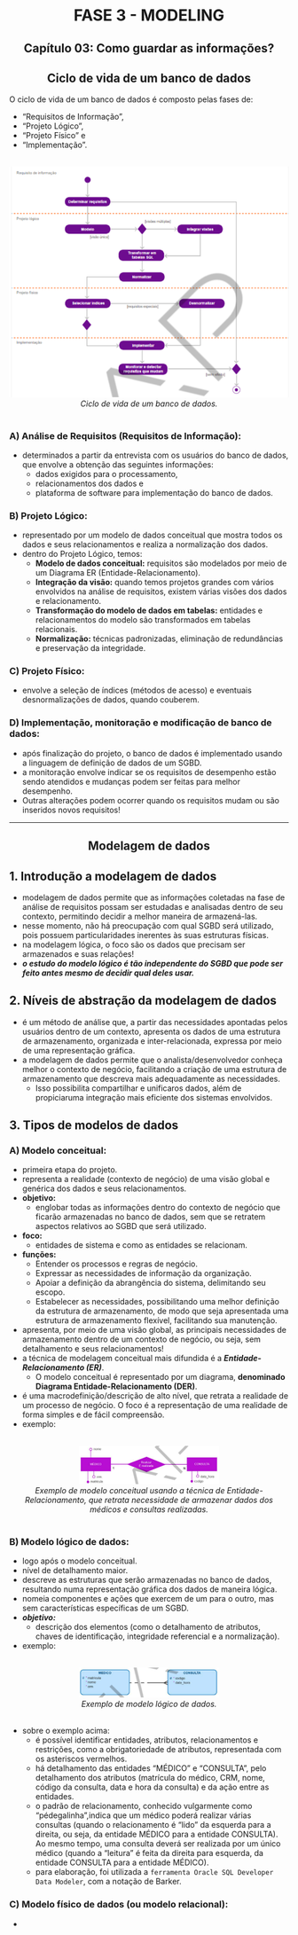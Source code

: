 <div id="fase02" align="center">
<h1>FASE 3 - MODELING</h1>
<h2>Capítulo 03: Como guardar as informações?</h2>
</div>

<div align="center">
<h2>Ciclo de vida de um banco de dados</h2>
</div>

O ciclo de vida de um banco de dados é composto pelas fases de:
- “Requisitos de Informação”, 
- “Projeto Lógico”, 
- “Projeto Físico” e 
- “Implementação”.

<br>
<div align="center">
<img src="../assets/imagens-fase03/ciclo-vida-bd.png"><br>
<em>Ciclo de vida de um banco de dados.</em>
</div>
<br>

### A) Análise de Requisitos (Requisitos de Informação): 
- determinados a partir da entrevista com os usuários do banco de dados, que envolve a obtenção das seguintes informações: 
  - dados exigidos para o processamento,
  - relacionamentos dos dados e 
  - plataforma de software para implementação do banco de dados.

### B) Projeto Lógico:
- representado por um modelo de dados conceitual que mostra todos os dados e seus relacionamentos e realiza a normalização dos dados.
- dentro do Projeto Lógico, temos:
  - **Modelo de dados conceitual:** requisitos são modelados por meio de um Diagrama ER (Entidade-Relacionamento).
  - **Integração da visão:** quando temos projetos grandes com vários envolvidos na análise de requisitos, existem várias visões dos dados e relacionamento.
  - **Transformação do modelo de dados em tabelas:** entidades e relacionamentos do modelo são transformados em tabelas relacionais.
  - **Normalização:** técnicas padronizadas, eliminação de redundâncias e preservação da integridade.

### C) Projeto Físico: 
- envolve a seleção de índices (métodos de acesso) e eventuais desnormalizações de dados, quando couberem.

### D) Implementação, monitoração e modificação de banco de dados: 
- após finalização do projeto, o banco de dados é implementado usando a linguagem de definição de dados de um SGBD.
- a monitoração envolve indicar se os requisitos de desempenho estão sendo atendidos e mudanças podem ser feitas para melhor desempenho. 
- Outras alterações podem ocorrer quando os requisitos mudam ou são inseridos novos requisitos!

---

<div align="center">
<h2>Modelagem de dados</h2>
</div>

## 1. Introdução a modelagem de dados

- modelagem de dados permite que as informações coletadas na fase de análise de requisitos possam ser estudadas e analisadas dentro de seu contexto, permitindo decidir a melhor maneira de armazená-las.
- nesse momento, não há preocupação com qual SGBD será utilizado, pois possuem particularidades inerentes às suas estruturas físicas. 
- na modelagem lógica, o foco são os dados que precisam ser armazenados e suas relações!
- ***o estudo do modelo lógico é tão independente do SGBD que pode ser feito antes mesmo de decidir qual deles usar.***

## 2. Níveis de abstração da modelagem de dados

- é um método de análise que, a partir das necessidades apontadas pelos usuários dentro de um contexto, apresenta os dados de uma estrutura de armazenamento, organizada e inter-relacionada, expressa por meio de uma representação gráfica.
- a modelagem de dados permite que o analista/desenvolvedor conheça melhor o contexto de negócio, facilitando a criação de uma estrutura de armazenamento que descreva mais adequadamente as necessidades.
  - Isso possibilita compartilhar e unificaros dados, além de propiciaruma integração mais eficiente dos sistemas envolvidos.

## 3. Tipos de modelos de dados

### A) Modelo conceitual:

- primeira etapa do projeto.
- representa a realidade (contexto de negócio) de uma visão global e genérica dos dados e seus relacionamentos.
- **objetivo:** 
  - englobar todas as informações dentro do contexto de negócio que ficarão armazenadas no banco de dados, sem que se retratem aspectos relativos ao SGBD que será utilizado.
- **foco:** 
  - entidades de sistema e como as entidades se relacionam.
- **funções:**
  - Entender os processos e regras de negócio.
  - Expressar as necessidades de informação da organização.
  - Apoiar a definição da abrangência do sistema, delimitando seu escopo.
  - Estabelecer as necessidades, possibilitando uma melhor definição da estrutura de armazenamento, de modo que seja apresentada uma estrutura de armazenamento flexível, facilitando sua manutenção.
- apresenta, por meio de uma visão global, as principais necessidades de armazenamento dentro de um contexto de negócio, ou seja, sem detalhamento e seus relacionamentos!
- a técnica de modelagem conceitual mais difundida é a ***Entidade-Relacionamento (ER)***.
  - O modelo conceitual é representado por um diagrama, **denominado Diagrama Entidade-Relacionamento (DER)**.
- é uma macrodefinição/descrição de alto nível, que retrata a realidade de um processo de negócio. O foco é a representação de uma realidade de forma simples e de fácil compreensão.
- exemplo:

<br>
<div align="center">
<img src="../assets/imagens-fase03/exemplo1-er.png" width="50%"><br>
<em>Exemplo de modelo conceitual usando a técnica de Entidade-Relacionamento, que retrata necessidade de armazenar dados dos médicos e consultas realizadas.</em>
</div>
<br>

### B) Modelo lógico de dados:

- logo após o modelo conceitual.
- nível de detalhamento maior.
- descreve as estruturas que serão armazenadas no banco de dados, resultando numa representação gráfica dos dados de maneira lógica.
- nomeia componentes e ações que exercem de um para o outro, mas sem características específicas de um SGBD.
- ***objetivo:***
  - descrição dos elementos (como o detalhamento de atributos, chaves de identificação, integridade referencial e a normalização).
- exemplo:

<br>
<div align="center">
<img src="../assets/imagens-fase03/exemplo1-ml.png" width="50%"><br>
<em>Exemplo de modelo lógico de dados.</em>
</div>
<br>

- sobre o exemplo acima:
  - é possível identificar entidades, atributos, relacionamentos e restrições, como a obrigatoriedade de atributos, representada com os asteriscos vermelhos.
  - há detalhamento das entidades “MÉDICO” e “CONSULTA”, pelo detalhamento dos atributos (matrícula do médico, CRM, nome, código da consulta, data e hora da consulta) e da ação entre as entidades.
  - o padrão de relacionamento, conhecido vulgarmente como “pédegalinha”,indica que um médico poderá realizar várias consultas (quando o relacionamento é “lido” da esquerda para a direita, ou seja, da entidade MÉDICO para a entidade CONSULTA). Ao mesmo tempo, uma consulta deverá ser realizada por um único médico (quando a “leitura” é feita da direita para esquerda, da entidade CONSULTA para a entidade MÉDICO). 
  - para elaboração, foi utilizada a `ferramenta Oracle SQL Developer Data Modeler`, com a notação de Barker.

### C) Modelo físico de dados (ou modelo relacional):

- 